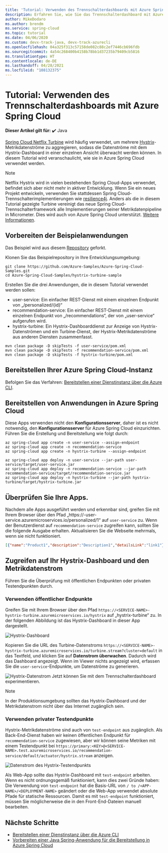 ```yaml
---
title: 'Tutorial: Verwenden des Trennschalterdashboards mit Azure Spring Cloud'
description: Erfahren Sie, wie Sie das Trennschalterdashboard mit Azure Spring Cloud verwenden.
author: MikeDodaro
ms.author: brendm
ms.service: spring-cloud
ms.topic: tutorial
ms.date: 04/06/2020
ms.custom: devx-track-java, devx-track-azurecli
ms.openlocfilehash: 04a325f313c57158de082c88c2ef7446cb696fdb
ms.sourcegitcommit: 4a54c268400b4158b78bb1d37235b79409cb5816
ms.translationtype: HT
ms.contentlocale: de-DE
ms.lasthandoff: 04/28/2021
ms.locfileid: "108132375"
---
```

# <a name="tutorial-use-circuit-breaker-dashboard-with-azure-spring-cloud"></a>Tutorial: Verwenden des Trennschalterdashboards mit Azure Spring Cloud

**Dieser Artikel gilt für:** ✔️ Java

[Spring Cloud Netflix Turbine](https://github.com/Netflix/Turbine) wird häufig verwendet, um mehrere [Hystrix](https://github.com/Netflix/Hystrix)-Metrikdatenströme zu aggregieren, sodass die Datenströme mit dem Hystrix-Dashboard in einer einzelnen Ansicht überwacht werden können. In diesem Tutorial wird veranschaulicht, wie sie in Azure Spring Cloud verwendet werden.
> [!NOTE]
> Netflix Hystrix wird in vielen bestehenden Spring Cloud-Apps verwendet, befindet sich aber nicht mehr in aktiver Entwicklung. Wenn Sie ein neues Projekt entwickeln, verwenden Sie stattdessen Spring Cloud-Trennschalterimplementierungen wie [resilience4j](https://github.com/resilience4j/resilience4j). Anders als die in diesem Tutorial gezeigte Turbine vereinigt das neue Spring Cloud-Trennschalterframework alle Implementierungen seiner Metrikdatenpipeline in Micrometer. Dies wird auch von Azure Spring Cloud unterstützt. [Weitere Informationen](./how-to-circuit-breaker-metrics.md).

## <a name="prepare-your-sample-applications"></a>Vorbereiten der Beispielanwendungen
Das Beispiel wird aus diesem [Repository](https://github.com/StackAbuse/spring-cloud/tree/master/spring-turbine) geforkt.

Klonen Sie das Beispielrepository in Ihre Entwicklungsumgebung:
```
git clone https://github.com/Azure-Samples/Azure-Spring-Cloud-Samples.git
cd Azure-Spring-Cloud-Samples/hystrix-turbine-sample
```

Erstellen Sie die drei Anwendungen, die in diesem Tutorial verwendet werden sollen:
* user-service: Ein einfacher REST-Dienst mit einem einzelnen Endpunkt von „/personalized/{id}“
* recommendation-service: Ein einfacher REST-Dienst mit einem einzelnen Endpunkt von „/recommendations“, der von „user-service“ aufgerufen wird.
* hystrix-turbine: Ein Hystrix-Dashboarddienst zur Anzeige von Hystrix-Datenströmen und ein Turbine-Dienst, der Hystrix-Metrikdatenströme aus anderen Diensten zusammenfasst.
```
mvn clean package -D skipTests -f user-service/pom.xml
mvn clean package -D skipTests -f recommendation-service/pom.xml
mvn clean package -D skipTests -f hystrix-turbine/pom.xml
```
## <a name="provision-your-azure-spring-cloud-instance"></a>Bereitstellen Ihrer Azure Spring Cloud-Instanz
Befolgen Sie das Verfahren: [Bereitstellen einer Dienstinstanz über die Azure CLI](./quickstart.md#provision-an-instance-of-azure-spring-cloud).

## <a name="deploy-your-applications-to-azure-spring-cloud"></a>Bereitstellen von Anwendungen in Azure Spring Cloud
Diese Apps verwenden nicht den **Konfigurationsserver**, daher ist es nicht notwendig, den **Konfigurationsserver** für Azure Spring Cloud einzurichten.  Führen Sie die Erstellung und Bereitstellung wie folgt durch:
```azurecli
az spring-cloud app create -n user-service --assign-endpoint
az spring-cloud app create -n recommendation-service
az spring-cloud app create -n hystrix-turbine --assign-endpoint

az spring-cloud app deploy -n user-service --jar-path user-service/target/user-service.jar
az spring-cloud app deploy -n recommendation-service --jar-path recommendation-service/target/recommendation-service.jar
az spring-cloud app deploy -n hystrix-turbine --jar-path hystrix-turbine/target/hystrix-turbine.jar
```
## <a name="verify-your-apps"></a>Überprüfen Sie Ihre Apps.
Nachdem alle Apps ausgeführt werden und erkennbar sind, greifen Sie mit Ihrem Browser über den Pfad „https://<username>-user-service.azuremicroservices.io/personalized/1“ auf `user-service` zu. Wenn der Benutzerdienst auf `recommendation-service` zugreifen kann, sollten Sie die folgende Ausgabe erhalten. Aktualisieren Sie die Webseite mehrmals, wenn sie nicht funktioniert.
```json
[{"name":"Product1","description":"Description1","detailsLink":"link1"},{"name":"Product2","description":"Description2","detailsLink":"link3"},{"name":"Product3","description":"Description3","detailsLink":"link3"}]
```
## <a name="access-your-hystrix-dashboard-and-metrics-stream"></a>Zugreifen auf Ihr Hystrix-Dashboard und den Metrikdatenstrom
Führen Sie die Überprüfung mit öffentlichen Endpunkten oder privaten Testendpunkten durch.

### <a name="using-public-endpoints"></a>Verwenden öffentlicher Endpunkte
Greifen Sie mit Ihrem Browser über den Pfad `https://<SERVICE-NAME>-hystrix-turbine.azuremicroservices.io/hystrix` auf „hystrix-turbine“ zu.  In der folgenden Abbildung ist das Hystrix-Dashboard in dieser App dargestellt.

![Hystrix-Dashboard](media/spring-cloud-circuit-breaker/hystrix-dashboard.png)

Kopieren Sie die URL des Turbine-Datenstroms `https://<SERVICE-NAME>-hystrix-turbine.azuremicroservices.io/turbine.stream?cluster=default` in das Textfeld, und klicken Sie auf **Datenstrom überwachen**.  Dadurch wird das Dashboard angezeigt. Wenn im Viewer nichts angezeigt wird, erfassen Sie die `user-service`-Endpunkte, um Datenströme zu generieren.

![Hystrix-Datenstrom](media/spring-cloud-circuit-breaker/hystrix-stream.png) Jetzt können Sie mit dem Trennschalterdashboard experimentieren.
> [!NOTE] 
> In der Produktionsumgebung sollten das Hystrix-Dashboard und der Metrikdatenstrom nicht über das Internet zugänglich sein.

### <a name="using-private-test-endpoints"></a>Verwenden privater Testendpunkte
Hystrix-Metrikdatenströme sind auch von `test-endpoint` aus zugänglich. Als Back-End-Dienst haben wir keinen öffentlichen Endpunkt für `recommendation-service` zugewiesen, aber wir können seine Metriken mit einem Testendpunkt bei `https://primary:<KEY>@<SERVICE-NAME>.test.azuremicroservices.io/recommendation-service/default/actuator/hystrix.stream` anzeigen.

![Datenstrom des Hystrix-Testendpunkts](media/spring-cloud-circuit-breaker/hystrix-test-endpoint-stream.png)

Als Web-App sollte das Hystrix-Dashboard mit `test-endpoint` arbeiten. Wenn es nicht ordnungsgemäß funktioniert, kann dies zwei Gründe haben: Die Verwendung von `test-endpoint` hat die Basis-URL von `/ to /<APP-NAME>/<DEPLOYMENT-NAME>` geändert oder die Web-App verwendet absolute Pfade für statische Ressourcen. Damit es mit `test-endpoint` funktioniert, müssen Sie möglicherweise die <base> in den Front-End-Dateien manuell bearbeiten.

## <a name="next-steps"></a>Nächste Schritte
* [Bereitstellen einer Dienstinstanz über die Azure CLI](./quickstart.md#provision-an-instance-of-azure-spring-cloud)
* [Vorbereiten einer Java Spring-Anwendung für die Bereitstellung in Azure Spring Cloud](how-to-prepare-app-deployment.md)
